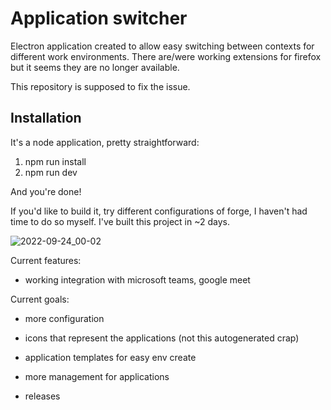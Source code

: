 # Application switcher

Electron application created to allow easy switching between contexts for different work environments. There are/were working extensions for firefox but it seems they are no longer available.

This repository is supposed to fix the issue.

## Installation

It's a node application, pretty straightforward:

1. npm run install
2. npm run dev

And you're done!

If you'd like to build it, try different configurations of forge, I haven't had time to do so myself. I've built this project in ~2 days.

![2022-09-24_00-02](https://user-images.githubusercontent.com/15617340/192062693-ab5c51c3-49c0-4e28-9fac-8d64014b6209.png)

Current features:

* working integration with microsoft teams, google meet

Current goals:

* more configuration

* icons that represent the applications (not this autogenerated crap)

* application templates for easy env create

* more management for applications

* releases
